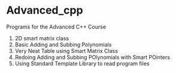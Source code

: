 # Advanced_cpp
Programs for the Advanced C++ Course

1. 2D smart matrix class
2. Basic Adding and Subbing Polynomials
3. Very Neat Table using Smart Matrix Class
4. Redoing Adding and Subbing POlynomials with Smart POinters
5. Using Standard Template Library to read program files

